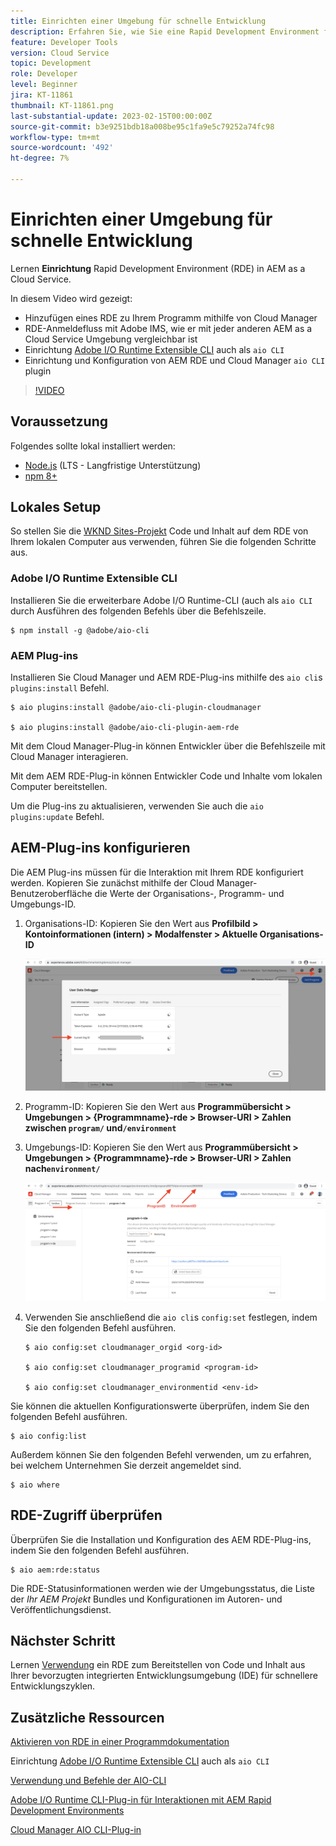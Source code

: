 ```yaml
---
title: Einrichten einer Umgebung für schnelle Entwicklung
description: Erfahren Sie, wie Sie eine Rapid Development Environment für AEM as a Cloud Service einrichten.
feature: Developer Tools
version: Cloud Service
topic: Development
role: Developer
level: Beginner
jira: KT-11861
thumbnail: KT-11861.png
last-substantial-update: 2023-02-15T00:00:00Z
source-git-commit: b3e9251bdb18a008be95c1fa9e5c79252a74fc98
workflow-type: tm+mt
source-wordcount: '492'
ht-degree: 7%

---
```



# Einrichten einer Umgebung für schnelle Entwicklung

Lernen **Einrichtung** Rapid Development Environment (RDE) in AEM as a Cloud Service.

In diesem Video wird gezeigt:

- Hinzufügen eines RDE zu Ihrem Programm mithilfe von Cloud Manager
- RDE-Anmeldefluss mit Adobe IMS, wie er mit jeder anderen AEM as a Cloud Service Umgebung vergleichbar ist
- Einrichtung [Adobe I/O Runtime Extensible CLI](https://developer.adobe.com/runtime/docs/guides/tools/cli_install/) auch als `aio CLI`
- Einrichtung und Konfiguration von AEM RDE und Cloud Manager `aio CLI` plugin

>[!VIDEO](https://video.tv.adobe.com/v/3415490?quality=12&learn=on)

## Voraussetzung

Folgendes sollte lokal installiert werden:

- [Node.js](https://nodejs.org/en/) (LTS - Langfristige Unterstützung)
- [npm 8+](https://docs.npmjs.com/)

## Lokales Setup

So stellen Sie die [WKND Sites-Projekt](https://github.com/adobe/aem-guides-wknd#aem-wknd-sites-project) Code und Inhalt auf dem RDE von Ihrem lokalen Computer aus verwenden, führen Sie die folgenden Schritte aus.

### Adobe I/O Runtime Extensible CLI

Installieren Sie die erweiterbare Adobe I/O Runtime-CLI (auch als `aio CLI` durch Ausführen des folgenden Befehls über die Befehlszeile.

```shell
$ npm install -g @adobe/aio-cli
```

### AEM Plug-ins

Installieren Sie Cloud Manager und AEM RDE-Plug-ins mithilfe des `aio cli`s `plugins:install` Befehl.

```shell
$ aio plugins:install @adobe/aio-cli-plugin-cloudmanager

$ aio plugins:install @adobe/aio-cli-plugin-aem-rde
```

Mit dem Cloud Manager-Plug-in können Entwickler über die Befehlszeile mit Cloud Manager interagieren.

Mit dem AEM RDE-Plug-in können Entwickler Code und Inhalte vom lokalen Computer bereitstellen.

Um die Plug-ins zu aktualisieren, verwenden Sie auch die `aio plugins:update` Befehl.

## AEM-Plug-ins konfigurieren

Die AEM Plug-ins müssen für die Interaktion mit Ihrem RDE konfiguriert werden. Kopieren Sie zunächst mithilfe der Cloud Manager-Benutzeroberfläche die Werte der Organisations-, Programm- und Umgebungs-ID.

1. Organisations-ID: Kopieren Sie den Wert aus **Profilbild > Kontoinformationen (intern) > Modalfenster > Aktuelle Organisations-ID**

   ![Organisations-ID](./assets/Org-ID.png)

1. Programm-ID: Kopieren Sie den Wert aus **Programmübersicht > Umgebungen > {Programmname}-rde > Browser-URI > Zahlen zwischen `program/` und`/environment`**

1. Umgebungs-ID: Kopieren Sie den Wert aus **Programmübersicht > Umgebungen > {Programmname}-rde > Browser-URI > Zahlen nach`environment/`**

   ![Programm- und Umgebungs-ID](./assets/Program-Environment-Id.png)

1. Verwenden Sie anschließend die `aio cli`s `config:set` festlegen, indem Sie den folgenden Befehl ausführen.

   ```shell
   $ aio config:set cloudmanager_orgid <org-id>
   
   $ aio config:set cloudmanager_programid <program-id>
   
   $ aio config:set cloudmanager_environmentid <env-id>
   ```

Sie können die aktuellen Konfigurationswerte überprüfen, indem Sie den folgenden Befehl ausführen.

```shell
$ aio config:list
```

Außerdem können Sie den folgenden Befehl verwenden, um zu erfahren, bei welchem Unternehmen Sie derzeit angemeldet sind.

```shell
$ aio where
```

## RDE-Zugriff überprüfen

Überprüfen Sie die Installation und Konfiguration des AEM RDE-Plug-ins, indem Sie den folgenden Befehl ausführen.

```shell
$ aio aem:rde:status
```

Die RDE-Statusinformationen werden wie der Umgebungsstatus, die Liste der _Ihr AEM Projekt_ Bundles und Konfigurationen im Autoren- und Veröffentlichungsdienst.

## Nächster Schritt

Lernen [Verwendung](./how-to-use.md) ein RDE zum Bereitstellen von Code und Inhalt aus Ihrer bevorzugten integrierten Entwicklungsumgebung (IDE) für schnellere Entwicklungszyklen.


## Zusätzliche Ressourcen

[Aktivieren von RDE in einer Programmdokumentation](https://experienceleague.adobe.com/docs/experience-manager-cloud-service/content/implementing/developing/rapid-development-environments.html#enabling-rde-in-a-program)

Einrichtung [Adobe I/O Runtime Extensible CLI](https://developer.adobe.com/runtime/docs/guides/tools/cli_install/) auch als `aio CLI`

[Verwendung und Befehle der AIO-CLI](https://github.com/adobe/aio-cli#usage)

[Adobe I/O Runtime CLI-Plug-in für Interaktionen mit AEM Rapid Development Environments](https://github.com/adobe/aio-cli-plugin-aem-rde#aio-cli-plugin-aem-rde)

[Cloud Manager AIO CLI-Plug-in](https://github.com/adobe/aio-cli-plugin-cloudmanager)
